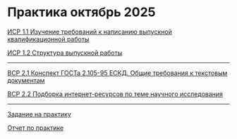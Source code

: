 # Практика октябрь 2025
[ИСР 1.1 Изучение требований к написанию выпускной квалификационной работы](https://github.com/vichnya/practice-10.2025/blob/main/%D0%A7%D0%B5%D1%80%D0%BD%D1%8B%D1%88%D0%B5%D0%B2%D0%B0%20%D0%92.%D0%92.%20%D0%98%D0%A1%D0%A0%201.1.pdf)

[ИСР 1.2 Структура выпускной работы](https://github.com/vichnya/practice-10.2025/blob/main/%D0%A7%D0%B5%D1%80%D0%BD%D1%8B%D1%88%D0%B5%D0%B2%D0%B0%20%D0%92.%D0%92.%20%D0%98%D0%A1%D0%A0%201.2.pdf)


***
[ВСР 2.1 Конспект ГОСТа 2.105-95 ЕСКД. Общие требования к текстовым документам](https://github.com/vichnya/practice-10.2025/blob/main/%D0%A7%D0%B5%D1%80%D0%BD%D1%8B%D1%88%D0%B5%D0%B2%D0%B0%20%D0%92.%D0%92.%20%D0%92%D0%A1%D0%A0%202.1.pdf)

[ВСР 2.2 Подборка интернет-ресурсов по теме научного исследования](https://github.com/vichnya/practice-10.2025/blob/main/%D0%A7%D0%B5%D1%80%D0%BD%D1%8B%D1%88%D0%B5%D0%B2%D0%B0%20%D0%92.%D0%92.%20%D0%92%D0%A1%D0%A0%202.2.pdf)

***
[Задание на практику](https://github.com/vichnya/2praktika2025_1kurs/blob/main/%D0%97%D0%B0%D0%B4%D0%B0%D0%BD%D0%B8%D0%B5_%D0%BF%D0%B5%D0%B4%D0%B0%D0%B3%D0%BE%D0%B3%D0%B8%D1%87%D0%B5%D1%81%D0%BA%D0%B0%D1%8F%20(1%20%D0%BA%D1%83%D1%80%D1%81).pdf)


[Отчет по практике](https://github.com/vichnya/2praktika2025_1kurs/blob/main/%D0%9E%D1%82%D1%87%D0%B5%D1%82_%D0%BF%D0%B5%D0%B4%D0%B0%D0%B3%D0%BE%D0%B3%D0%B8%D1%87%D0%B5%D1%81%D0%BA%D0%B0%D1%8F%20(1%20%D0%BA%D1%83%D1%80%D1%81).pdf)
